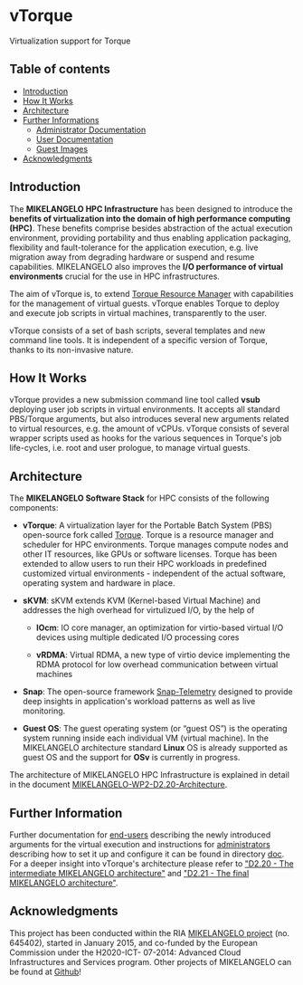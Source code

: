 # vTorque

Virtualization support for Torque

## Table of contents

* [Introduction](#introduction)
* [How It Works](#how-it-works)
* [Architecture](#architecture)
* [Further Informations](#further-information)
    * [Administrator Documentation](doc/admin.md)
    * [User Documentation](doc/user.md)
    * [Guest Images](doc/guest-images.md)
* [Acknowledgments](#acknowledgments)


## Introduction

The **MIKELANGELO HPC Infrastructure** has been designed to introduce the **benefits of virtualization into the domain of high performance computing (HPC)**. These benefits comprise besides abstraction of the actual execution environment, providing portability and thus enabling application packaging, flexibility and fault-tolerance for the application execution, e.g. live migration away from degrading hardware or suspend and resume capabilities.
MIKELANGELO also improves the **I/O performance of virtual environments** crucial for the use in HPC infrastructures.

The aim of vTorque is, to extend [Torque Resource Manager](http://www.adaptivecomputing.com/products/open-source/torque/) with capabilities for the management of virtual guests. vTorque enables Torque to deploy and execute job scripts in virtual machines, transparently to the user.

vTorque consists of a set of bash scripts, several templates and new command line tools. It is independent of a specific version of Torque, thanks to its non-invasive nature.


## How It Works

vTorque provides a new submission command line tool called **vsub** deploying user job scripts in virtual environments.
It accepts all standard PBS/Torque arguments, but also introduces several new arguments related to virtual resources, e.g. the amount of vCPUs.
vTorque consists of several wrapper scripts used as hooks for the various sequences in Torque's job life-cycles, i.e. root and user prologue, to manage virtual guests.


## Architecture

The **MIKELANGELO Software Stack** for HPC consists of the following components:

- **vTorque**: A virtualization layer for the Portable Batch System (PBS) open-source fork called [Torque](http://www.adaptivecomputing.com/products/open-source/torque/). Torque is a resource manager and scheduler for HPC environments. Torque manages compute nodes and other IT resources, like GPUs or software licenses. Torque has been extended to allow users to run their HPC workloads in predefined customized virtual environments - independent of the actual software, operating system and hardware in place.

- **sKVM**: sKVM extends KVM (Kernel-based Virtual Machine) and addresses the high overhead for virtulizued I/O, by the help of

    - **IOcm**: IO core manager, an optimization for virtio-based virtual I/O devices using multiple dedicated I/O processing cores

    - **vRDMA**: Virtual RDMA, a new type of virtio device implementing the RDMA protocol for low overhead communication between virtual machines

- **Snap**: The open-source framework [Snap-Telemetry](http://snap-telemetry.io) designed to provide deep insights in application's workload patterns as well as live monitoring.

- **Guest OS**: The guest operating system (or “guest OS”) is the operating system running inside each individual VM (virtual machine). In the MIKELANGELO architecture standard **Linux** OS is already supported as guest OS and the support for **OSv** is currently in progress.

The architecture of MIKELANGELO HPC Infrastructure is explained in detail in the document [MIKELANGELO-WP2-D2.20-Architecture](https://www.mikelangelo-project.eu/wp-content/uploads/2016/07/MIKELANGELO-WP2.20-USTUTT-v2.0.pdf).

## Further Information

Further documentation for [end-users](doc/userdoc.md) describing the newly introduced arguments for the virtual execution and instructions for [administrators](doc/admindoc.md) describing how to set it up and configure it can be found in directory [doc](doc/).
For a deeper insight into vTorque's architecture please refer to ["D2.20 - The intermediate MIKELANGELO architecture"](https://www.mikelangelo-project.eu/wp-content/uploads/2016/07/MIKELANGELO-WP2.2-USTUTT-v2.0.pdf) and ["D2.21 - The final MIKELANGELO architecture"](https://www.mikelangelo-project.eu/wp-content/uploads/2017/07/MIKELANGELO-WP2.21-USTUTT-v2.0.pdf).


## Acknowledgments

This project has been conducted within the RIA [MIKELANGELO project](https://www.mikelangelo-project.eu/) (no. 645402), started in January 2015, and co-funded by the European Commission under the H2020-ICT- 07-2014: Advanced Cloud Infrastructures and Services program.
Other projects of MIKELANGELO can be found at [Github](https://github.com/mikelangelo-project)!
